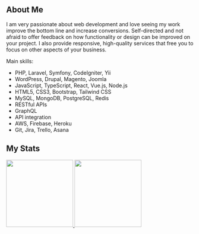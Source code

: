 ## About Me
 
I am very passionate about web development and love seeing my work improve the bottom line and increase conversions. Self-directed and not afraid to offer feedback on how functionality or design can be improved on your project. I also provide responsive, high-quality services that free you to focus on other aspects of your business.
 
Main skills:
- PHP, Laravel, Symfony, CodeIgniter, Yii
- WordPress, Drupal, Magento, Joomla
- JavaScript, TypeScript, React, Vue.js, Node.js
- HTML5, CSS3, Bootstrap, Tailwind CSS
- MySQL, MongoDB, PostgreSQL, Redis
- RESTful APIs
- GraphQL
- API integration
- AWS, Firebase, Heroku
- Git, Jira, Trello, Asana

## My Stats

<p>
<a href="https://github.com/mkbailey709">
  <img height="180em" src="https://github-readme-stats-eight-theta.vercel.app/api?username=smiledev1230&show_icons=true&theme=algolia&include_all_commits=true&count_private=true"/>
  <img height="180em" src="https://github-readme-stats-eight-theta.vercel.app/api/top-langs/?username=mkbailey709&layout=compact&langs_count=8&theme=algolia"/>
</a>
</p>
